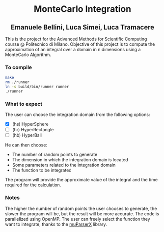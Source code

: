 # <div align="center"> MonteCarlo Integration </div>
## <div align="center"> Emanuele Bellini, Luca Simei, Luca Tramacere </div>

This is the project for the Advanced Methods for Scientific Computing course @ Politecnico di Milano. Objective of this project is to compute the approximation of an integral over a domain in n dimensions using a MonteCarlo Algorithm.

### To compile

```bash
make
rm ./runner
ln -s build/bin/runner runner
./runner
```

### What to expect
The user can choose the integration domain from the following options:
- [x] (hs) HyperSphere
- [ ] (hr) HyperRectangle
- [ ] (hb) HyperBall

He can then choose:

- The number of random points to generate
- The dimension in which the integration domain is located
- Some parameters related to the integration domain
- The function to be integrated

The program will provide the approximate value of the integral and the time required for the calculation.

### Notes
The higher the number of random points the user chooses to generate, the slower the program will be, but the result will be more accurate. The code is parallelized using OpenMP. The user can freely select the function they want to integrate, thanks to the [muParserX](https://github.com/beltoforion/muparserx) library.

